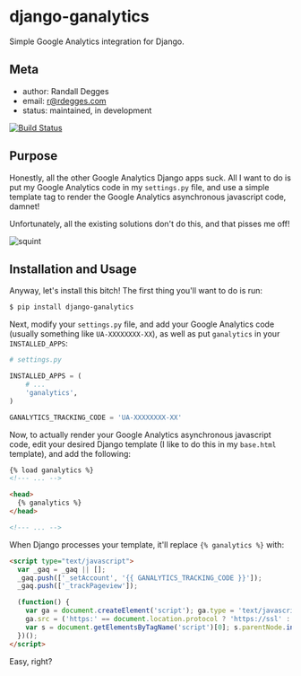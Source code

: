 # django-ganalytics

Simple Google Analytics integration for Django.


## Meta

* author: Randall Degges
* email:  r@rdegges.com
* status: maintained, in development

[![Build Status](https://secure.travis-ci.org/rdegges/django-ganalytics.png?branch=master)](http://travis-ci.org/rdegges/django-ganalytics)


## Purpose

Honestly, all the other Google Analytics Django apps suck. All I want to do is
put my Google Analytics code in my ``settings.py`` file, and use a simple
template tag to render the Google Analytics asynchronous javascript code,
damnet!

Unfortunately, all the existing solutions don't do this, and that pisses me
off!

![squint](https://github.com/rdegges/django-ganalytics/raw/master/assets/squint.png)


## Installation and Usage

Anyway, let's install this bitch! The first thing you'll want to do is run:

``` bash
$ pip install django-ganalytics
```

Next, modify your ``settings.py`` file, and add your Google Analytics code
(usually something like ``UA-XXXXXXXX-XX``), as well as put
``ganalytics`` in your ``INSTALLED_APPS``:

``` python
# settings.py

INSTALLED_APPS = (
    # ...
    'ganalytics',
)

GANALYTICS_TRACKING_CODE = 'UA-XXXXXXXX-XX'
```

Now, to actually render your Google Analytics asynchronous javascript code,
edit your desired Django template (I like to do this in my ``base.html``
template), and add the following:

``` html
{% load ganalytics %}
<!--- ... -->

<head>
  {% ganalytics %}
</head>

<!--- ... -->
```

When Django processes your template, it'll replace ``{% ganalytics %}``
with:

``` html
<script type="text/javascript">
  var _gaq = _gaq || [];
  _gaq.push(['_setAccount', '{{ GANALYTICS_TRACKING_CODE }}']);
  _gaq.push(['_trackPageview']);

  (function() {
    var ga = document.createElement('script'); ga.type = 'text/javascript'; ga.async = true;
    ga.src = ('https:' == document.location.protocol ? 'https://ssl' : 'http://www') + '.google-analytics.com/ga.js';
    var s = document.getElementsByTagName('script')[0]; s.parentNode.insertBefore(ga, s);
  })();
</script>
```

Easy, right?
